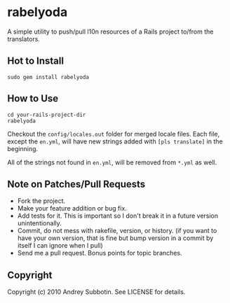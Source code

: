 # rabelyoda

A simple utility to push/pull l10n resources of a Rails project to/from the translators.

## Hot to Install

    sudo gem install rabelyoda

## How to Use

    cd your-rails-project-dir
    rabelyoda

Checkout the `config/locales.out` folder for merged locale files. Each file, except the `en.yml`, will have new strings added with `[pls translate]` in the beginning. 

All of the strings not found in `en.yml`, will be removed from `*.yml` as well.

## Note on Patches/Pull Requests
 
* Fork the project.
* Make your feature addition or bug fix.
* Add tests for it. This is important so I don't break it in a
  future version unintentionally.
* Commit, do not mess with rakefile, version, or history.
  (if you want to have your own version, that is fine but bump version in a commit by itself I can ignore when I pull)
* Send me a pull request. Bonus points for topic branches.

## Copyright

Copyright (c) 2010 Andrey Subbotin. See LICENSE for details.
